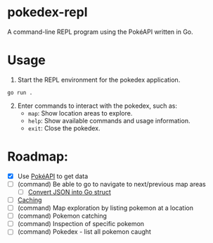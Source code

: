 # pokedex-repl
A command-line REPL program using the PokéAPI written in Go.

# Usage

1. Start the REPL environment for the pokedex application.
```
go run .
```
2. Enter commands to interact with the pokedex, such as:
    - ```map```: Show location areas to explore.
    - ```help```: Show available commands and usage information.
    - ```exit```: Close the pokedex.

# Roadmap:
- [x] Use [PokéAPI](https://pokeapi.co/docs/v2) to get data
- [ ] (command) Be able to go to navigate to next/previous map areas
    - [ ] [Convert JSON into Go struct](https://blog.boot.dev/golang/json-golang/?_gl=1*1optvqd*_gcl_au*NjQ2NzA1NjU2LjE3NTI2MDQ1NzE.*_ga*MTc5Nzc5MDkzMi4xNzUyNjA0NTcx*_ga_M7P2PBGN8N*czE3NTI2NTcwNjMkbzQkZzEkdDE3NTI2NTcwNzEkajUyJGwwJGg0NDQ3NjM1#example-unmarshal-json-to-struct-decode)
- [ ] [Caching](https://en.wikipedia.org/wiki/Cache_(computing))
- [ ] (command) Map exploration by listing pokemon at a location
- [ ] (command) Pokemon catching
- [ ] (command) Inspection of specific pokemon
- [ ] (command) Pokedex - list all pokemon caught
